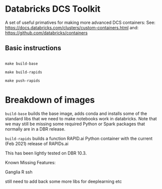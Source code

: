 # Databricks DCS Toolkit

A set of useful primatives for making more advanced DCS containers:
See: https://docs.databricks.com/clusters/custom-containers.html
and: https://github.com/databricks/containers

## Basic instructions 

```{bash}

make build-base

make build-rapids

make push-rapids

```

# Breakdown of images

`build-base` builds the base image, adds conda and installs some of the standard libs that we need to make notebooks work in databricks. Note that we may still be missing some required Python or Spark packages that normally are in a DBR release.   

`build-rapids` builds a function RAPID.ai Python container with the current (Feb 2021) release of RAPIDs.ai

This has been lightly tested on DBR 10.3.

Known Missing Features:

Ganglia
R
ssh

still need to add back some more libs for deeplearning etc